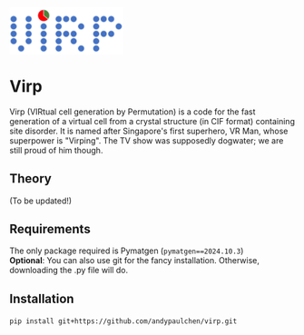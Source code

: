 <img src="virplogo.png" width="200" align="center">

# Virp
 Virp (VIRtual cell generation by Permutation) is a code for the fast generation of a virtual cell from a crystal structure (in CIF format) containing site disorder. It is named after Singapore's first superhero, VR Man, whose superpower is "Virping". The TV show was supposedly dogwater; we are still proud of him though.

 ## Theory
 (To be updated!)

 ## Requirements
 The only package required is Pymatgen (`pymatgen==2024.10.3`)<br>
 __Optional__: You can also use git for the fancy installation. Otherwise, downloading the .py file will do.

 ## Installation
 `pip install git+https://github.com/andypaulchen/virp.git`
 

